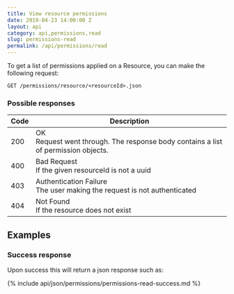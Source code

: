 ```yaml
---
title: View resource permissions
date: 2019-04-23 14:00:00 Z
layout: api
category: api,permissions,read
slug: permissions-read
permalink: /api/permissions/read
---
```


To get a list of permissions applied on a Resource, you can make the following request:

```
GET /permissions/resource/<resourceId>.json
```

### Possible responses

<table class="table-parameters">
    <thead>
        <tr>
            <th>Code</th>
            <th>Description</th>
        </tr>
    </thead>
    <tbody>
        <tr>
            <td>200</td>
            <td>OK<br/>
            Request went through. The response body contains a list of permission objects.</td>
        </tr>
        <tr>
            <td>400</td>
            <td>Bad Request<br/>
                If the given resourceId is not a uuid
            </td>
        </tr>
        <tr>
            <td>403</td>
            <td>Authentication Failure<br/>
            The user making the request is not authenticated</td>
        </tr>
        <tr>
            <td>404</td>
            <td>Not Found<br/>
                If the resource does not exist
            </td>
        </tr>
    </tbody>
</table>

## Examples
### Success response

Upon success this will return a json response such as:

{% include api/json/permissions/permissions-read-success.md %}

